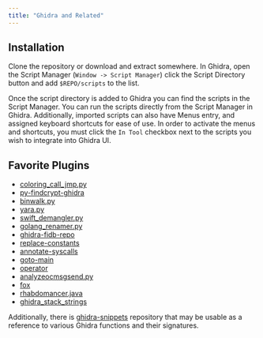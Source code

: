 ```yaml
---
title: "Ghidra and Related"
---
```


## Installation

Clone the repository or download and extract somewhere. In Ghidra, open the Script Manager (`Window -> Script Manager`) click the Script Directory button and add `$REPO/scripts` to the list.

Once the script directory is added to Ghidra you can find the scripts in the Script Manager. You can run the scripts directly from the Script Manager in Ghidra. Additionally, imported scripts can also have Menus entry, and assigned keyboard shortcuts for ease of use. In order to activate the menus and shortcuts, you must click the `In Tool` checkbox next to the scripts you wish to integrate into Ghidra UI.

## Favorite Plugins

* [coloring_call_jmp.py](https://github.com/AllsafeCyberSecurity/ghidra_scripts#coloring_call_jmppy)
* [py-findcrypt-ghidra](https://github.com/AllsafeCyberSecurity/py-findcrypt-ghidra#py-findcrypt-ghidra)
* [binwalk.py](https://github.com/ghidraninja/ghidra_scripts#binwalkpy)
* [yara.py](https://github.com/ghidraninja/ghidra_scripts#yarapy)
* [swift_demangler.py](https://github.com/ghidraninja/ghidra_scripts#swift_demanglerpy)
* [golang_renamer.py](https://github.com/ghidraninja/ghidra_scripts#golang_renamerpy)
* [ghidra-fidb-repo](https://github.com/threatrack/ghidra-fidb-repo#ghidra-function-id-dataset-repository)
* [replace-constants](https://github.com/0xb0bb/pwndra#replace-constants)
* [annotate-syscalls](https://github.com/0xb0bb/pwndra#annotate-syscalls)
* [goto-main](https://github.com/0xb0bb/pwndra#goto-main)
* [operator](https://github.com/tacnetsol/ghidra_scripts/blob/master/readmes/operator.md)
* [analyzeocmsgsend.py](https://github.com/PAGalaxyLab/ghidra_scripts#analyzeocmsgsendpy)
* [fox](https://github.com/federicodotta/ghidra-scripts/tree/main/FOX)
* [rhabdomancer.java](https://github.com/0xdea/ghidra-scripts/blob/main/Rhabdomancer.java)
* [ghidra_stack_strings](https://github.com/zxgio/ghidra_stack_strings)

Additionally, there is [ghidra-snippets](https://github.com/HackOvert/GhidraSnippets) repository that may be usable as a reference to various Ghidra functions and their signatures.
